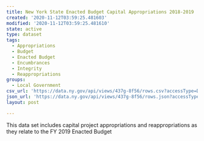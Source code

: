 ```yaml
---
title: New York State Enacted Budget Capital Appropriations 2018-2019
created: '2020-11-12T03:59:25.481603'
modified: '2020-11-12T03:59:25.481610'
state: active
type: dataset
tags:
  - Appropriations
  - Budget
  - Enacted Budget
  - Encumbrances
  - Integrity
  - Reappropriations
groups:
  - Local Government
csv_url: 'https://data.ny.gov/api/views/437g-8f56/rows.csv?accessType=DOWNLOAD'
json_url: 'https://data.ny.gov/api/views/437g-8f56/rows.json?accessType=DOWNLOAD'
layout: post

---
```

This data set includes capital project appropriations and reappropriations as they relate to the FY 2019 Enacted Budget
